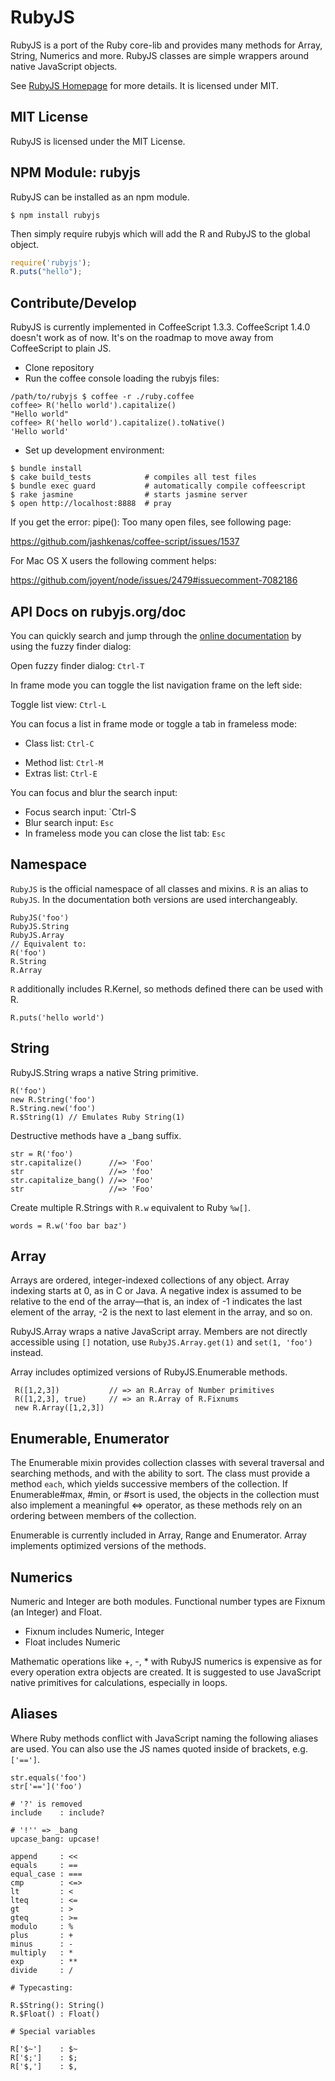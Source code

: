 # RubyJS

RubyJS is a port of the Ruby core-lib and provides many methods for Array, String, Numerics and more. RubyJS classes are simple wrappers around native JavaScript objects.

See [RubyJS Homepage](http://www.rubyjs.org) for more details. It is licensed under MIT.

## MIT License

RubyJS is licensed under the MIT License.

## NPM Module: rubyjs

RubyJS can be installed as an npm module.

```
$ npm install rubyjs
```

Then simply require rubyjs which will add the R and RubyJS to the global object.

```javascript
require('rubyjs');
R.puts("hello");
```

## Contribute/Develop

RubyJS is currently implemented in CoffeeScript 1.3.3. CoffeeScript 1.4.0 doesn't work as of now. It's on the roadmap to move away from CoffeeScript to plain JS.

- Clone repository
- Run the coffee console loading the rubyjs files:

```
/path/to/rubyjs $ coffee -r ./ruby.coffee
coffee> R('hello world').capitalize()
"Hello world"
coffee> R('hello world').capitalize().toNative()
'Hello world'
```

- Set up development environment:

```
$ bundle install
$ cake build_tests            # compiles all test files
$ bundle exec guard           # automatically compile coffeescript
$ rake jasmine                # starts jasmine server
$ open http://localhost:8888  # pray
```

If you get the error: pipe(): Too many open files, see following page:

https://github.com/jashkenas/coffee-script/issues/1537

For Mac OS X users the following comment helps:

https://github.com/joyent/node/issues/2479#issuecomment-7082186



## API Docs on rubyjs.org/doc

You can quickly search and jump through the [online documentation](http://rubyjs.org/doc) by using the fuzzy finder dialog:

Open fuzzy finder dialog: `Ctrl-T`

In frame mode you can toggle the list navigation frame on the left side:

Toggle list view: `Ctrl-L`

You can focus a list in frame mode or toggle a tab in frameless mode:

- Class list: `Ctrl-C`
<!-- - Mixin list: `Ctrl-I` -->
<!-- - File list: `Ctrl-F` -->
- Method list: `Ctrl-M`
- Extras list: `Ctrl-E`

You can focus and blur the search input:

- Focus search input: `Ctrl-S
- Blur search input: `Esc`
- In frameless mode you can close the list tab: `Esc`

## Namespace

`RubyJS` is the official namespace of all classes and mixins. `R` is an alias to `RubyJS`. In the documentation both versions are used interchangeably.

    RubyJS('foo')
    RubyJS.String
    RubyJS.Array
    // Equivalent to:
    R('foo')
    R.String
    R.Array

`R` additionally includes R.Kernel, so methods defined there can be used with R.

    R.puts('hello world')

## String

RubyJS.String wraps a native String primitive.

    R('foo')
    new R.String('foo')
    R.String.new('foo')
    R.$String(1) // Emulates Ruby String(1)

Destructive methods have a _bang suffix.

    str = R('foo')
    str.capitalize()      //=> 'Foo'
    str                   //=> 'foo'
    str.capitalize_bang() //=> 'Foo'
    str                   //=> 'Foo'

Create multiple R.Strings with `R.w` equivalent to Ruby `%w[]`.

    words = R.w('foo bar baz')


## Array

Arrays are ordered, integer-indexed collections of any object. Array indexing starts at 0, as in C or Java. A negative index is assumed to be relative to the end of the array—that is, an index of -1 indicates the last element of the array, -2 is the next to last element in the array, and so on.

RubyJS.Array wraps a native JavaScript array. Members are not directly accessible using `[]` notation, use `RubyJS.Array.get(1)` and `set(1, 'foo')` instead.

Array includes optimized versions of RubyJS.Enumerable methods.

     R([1,2,3])           // => an R.Array of Number primitives
     R([1,2,3], true)     // => an R.Array of R.Fixnums
     new R.Array([1,2,3])


## Enumerable, Enumerator

The Enumerable mixin provides collection classes with several traversal and searching methods, and with the ability to sort. The class must provide a method `each`, which yields successive members of the collection. If Enumerable#max, #min, or #sort is used, the objects in the collection must also implement a meaningful <=> operator, as these methods rely on an ordering between members of the collection.

Enumerable is currently included in Array, Range and Enumerator. Array implements optimized versions of the methods.

## Numerics

Numeric and Integer are both modules. Functional number types are Fixnum (an Integer) and Float.

- Fixnum includes Numeric, Integer
- Float includes Numeric

Mathematic operations like +, -, * with RubyJS numerics is expensive as for every operation extra objects are created. It is suggested to use JavaScript native primitives for calculations, especially in loops.


## Aliases

Where Ruby methods conflict with JavaScript naming the following aliases are used.
You can also use the JS names quoted inside of brackets, e.g. `['==']`.

    str.equals('foo')
    str['==']('foo')

    # '?' is removed
    include    : include?

    # '!'' => _bang
    upcase_bang: upcase!

    append     : <<
    equals     : ==
    equal_case : ===
    cmp        : <=>
    lt         : <
    lteq       : <=
    gt         : >
    gteq       : >=
    modulo     : %
    plus       : +
    minus      : -
    multiply   : *
    exp        : **
    divide     : /

    # Typecasting:

    R.$String(): String()
    R.$Float() : Float()

    # Special variables

    R['$~']    : $~
    R['$;']    : $;
    R['$,']    : $,

